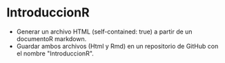 # IntroduccionR
- Generar un archivo HTML (self-contained: true) a partir de un documentoR markdown.  
- Guardar ambos archivos (Html y Rmd) en un repositorio de GitHub con el nombre "IntroduccionR". 
